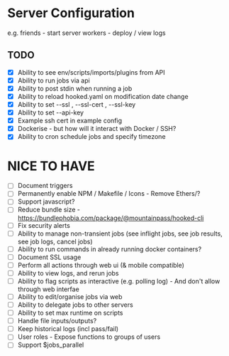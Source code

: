 
# Server Configuration

e.g.
friends - start server
workers - deploy / view logs

## TODO

- [x] Ability to see env/scripts/imports/plugins from API
- [x] Ability to run jobs via api
- [x] Ability to post stdin when running a job
- [x] Ability to reload hooked.yaml on modification date change
- [x] Ability to set --ssl , --ssl-cert , --ssl-key
- [x] Ability to set --api-key
- [x] Example ssh cert in example config
- [x] Dockerise - but how will it interact with Docker / SSH?
- [x] Ability to cron schedule jobs and specify timezone

# NICE TO HAVE
- [ ] Document triggers
- [ ] Permanently enable NPM / Makefile / Icons - Remove Ethers/?
- [ ] Support javascript?
- [ ] Reduce bundle size - https://bundlephobia.com/package/@mountainpass/hooked-cli
- [ ] Fix security alerts
- [ ] Ability to manage non-transient jobs (see inflight jobs, see job results, see job logs, cancel jobs)
- [ ] Ability to run commands in already running docker containers?
- [ ] Document SSL usage
- [ ] Perform all actions through web ui (& mobile compatible)
- [ ] Ability to view logs, and rerun jobs
- [ ] Ability to flag scripts as interactive (e.g. polling log) - And don't allow through web interfae
- [ ] Ability to edit/organise jobs via web
- [ ] Ability to delegate jobs to other servers
- [ ] Ability to set max runtime on scripts
- [ ] Handle file inputs/outputs?
- [ ] Keep historical logs (incl pass/fail)
- [ ] User roles - Expose functions to groups of users
- [ ] Support $jobs_parallel
